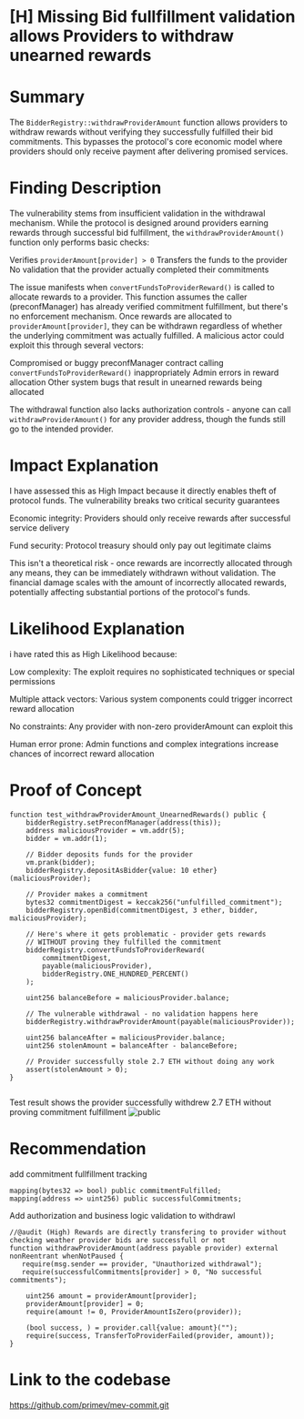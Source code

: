 # [H] Missing Bid fullfillment validation allows Providers to withdraw unearned rewards

# Summary
The `BidderRegistry::withdrawProviderAmount` function allows providers to withdraw rewards without verifying they successfully fulfilled their bid commitments. This bypasses the protocol's core economic model where providers should only receive payment after delivering promised services.

# Finding Description

The vulnerability stems from insufficient validation in the withdrawal mechanism. While the protocol is designed around providers earning rewards through successful bid fulfillment, the `withdrawProviderAmount()` function only performs basic checks:

Verifies `providerAmount[provider] > 0` Transfers the funds to the provider No validation that the provider actually completed their commitments

The issue manifests when `convertFundsToProviderReward()` is called to allocate rewards to a provider. This function assumes the caller (preconfManager) has already verified commitment fulfillment, but there's no enforcement mechanism. Once rewards are allocated to `providerAmount[provider]`, they can be withdrawn regardless of whether the underlying commitment was actually fulfilled. A malicious actor could exploit this through several vectors:

Compromised or buggy preconfManager contract calling `convertFundsToProviderReward()` inappropriately Admin errors in reward allocation Other system bugs that result in unearned rewards being allocated

The withdrawal function also lacks authorization controls - anyone can call `withdrawProviderAmount()` for any provider address, though the funds still go to the intended provider.

# Impact Explanation
I have assessed this as High Impact because it directly enables theft of protocol funds. The vulnerability breaks two critical security guarantees

Economic integrity: Providers should only receive rewards after successful service delivery

Fund security: Protocol treasury should only pay out legitimate claims

This isn't a theoretical risk - once rewards are incorrectly allocated through any means, they can be immediately withdrawn without validation. The financial damage scales with the amount of incorrectly allocated rewards, potentially affecting substantial portions of the protocol's funds.

# Likelihood Explanation
i have rated this as High Likelihood because:

Low complexity: The exploit requires no sophisticated techniques or special permissions

Multiple attack vectors: Various system components could trigger incorrect reward allocation

No constraints: Any provider with non-zero providerAmount can exploit this

Human error prone: Admin functions and complex integrations increase chances of incorrect reward allocation

# Proof of Concept
```
function test_withdrawProviderAmount_UnearnedRewards() public {
    bidderRegistry.setPreconfManager(address(this));
    address maliciousProvider = vm.addr(5);
    bidder = vm.addr(1);
    
    // Bidder deposits funds for the provider
    vm.prank(bidder);
    bidderRegistry.depositAsBidder{value: 10 ether}(maliciousProvider);
    
    // Provider makes a commitment
    bytes32 commitmentDigest = keccak256("unfulfilled_commitment");
    bidderRegistry.openBid(commitmentDigest, 3 ether, bidder, maliciousProvider);
    
    // Here's where it gets problematic - provider gets rewards 
    // WITHOUT proving they fulfilled the commitment
    bidderRegistry.convertFundsToProviderReward(
        commitmentDigest, 
        payable(maliciousProvider), 
        bidderRegistry.ONE_HUNDRED_PERCENT()
    );
    
    uint256 balanceBefore = maliciousProvider.balance;
    
    // The vulnerable withdrawal - no validation happens here
    bidderRegistry.withdrawProviderAmount(payable(maliciousProvider));
    
    uint256 balanceAfter = maliciousProvider.balance;
    uint256 stolenAmount = balanceAfter - balanceBefore;
    
    // Provider successfully stole 2.7 ETH without doing any work
    assert(stolenAmount > 0);
}


```
Test result shows the provider successfully withdrew 2.7 ETH without proving commitment fulfillment
![public](https://github.com/user-attachments/assets/c3d85ddd-dfb1-4d10-8457-36b9e4cd34e3)


# Recommendation
add commitment fullfillment tracking

```
mapping(bytes32 => bool) public commitmentFulfilled;
mapping(address => uint256) public successfulCommitments;
```
Add authorization and business logic validation to withdrawl

```
//@audit (High) Rewards are directly transfering to provider without checking weather provider bids are successfull or not
function withdrawProviderAmount(address payable provider) external nonReentrant whenNotPaused {
   require(msg.sender == provider, "Unauthorized withdrawal");
   require(successfulCommitments[provider] > 0, "No successful commitments");
    
    uint256 amount = providerAmount[provider];
    providerAmount[provider] = 0;
    require(amount != 0, ProviderAmountIsZero(provider));
    
    (bool success, ) = provider.call{value: amount}("");
    require(success, TransferToProviderFailed(provider, amount));
}
```
# Link to the codebase
 https://github.com/primev/mev-commit.git 
